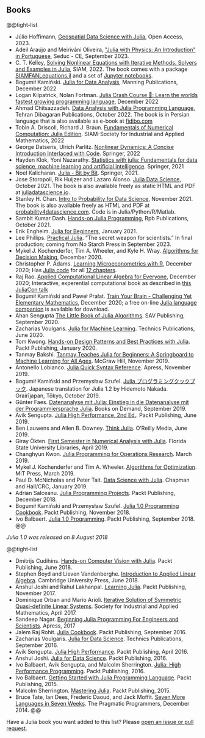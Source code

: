 ## Books

@@tight-list
* Júlio Hoffimann, [Geospatial Data Science with Julia](https://juliaearth.github.io/geospatial-data-science-with-julia), Open Access, 2023.
* Adeil Araújo and Meirivâni Oliveira, ["Julia with Physics: An Introduction" in Portuguese](https://www.seduc.ce.gov.br/wp-content/uploads/sites/37/2023/09/Ebook-02-Julia-com-Fisica.pdf), Seduc - CE, September 2023.
* C. T. Kelley, [Solving Nonlinear Equations with Iterative Methods. Solvers and Examples in Julia](https://my.siam.org/Store/Product/viewproduct/?ProductId=44313635), SIAM, 2022. The book comes with a package [SIAMFANLequations.jl](https://github.com/ctkelley/SIAMFANLEquations.jl) and a set of [Jupyter notebooks](https://github.com/ctkelley/NotebookSIAMFANL).
* Bogumił Kamiński. [Julia for Data Analysis](https://www.manning.com/books/julia-for-data-analysis), Manning Publications, December 2022
* Logan Kilpatrick, Nolan Fortman. [Julia Crash Course 🚀: Learn the worlds fastest growing programming language](https://logankilpatrick.gumroad.com/l/juliacrashcourse), December 2022
* Ahmad Chitsazzadeh. [Data Analysis with Julia Programming Language](https://mftbook.ir/product/data-analysis-with-julia), Tehran Dibagaran Publications, October 2022. The book is in Persian language that is also available as e-book at [fidibo.com](https://fidibo.com/book/141894-%D8%A2%D9%85%D9%88%D8%B2%D8%B4-%D8%AA%D8%AD%D9%84%DB%8C%D9%84-%D8%AF%D8%A7%D8%AF%D9%87-%D8%A8%D8%A7-julia)
* Tobin A. Driscoll, Richard J. Braun. [Fundamentals of Numerical Computation: Julia Edition](https://my.siam.org/Store/Product/viewproduct/?ProductId=41831895). SIAM-Society for Industrial and Applied Mathematics, 2022
* George Datseris, Ulrich Parlitz. [Nonlinear Dynamics: A Concise Introduction Interlaced with Code](https://github.com/JuliaDynamics/NonlinearDynamicsTextbook). Springer, 2022
* Hayden Klok, Yoni Nazarathy. [Statistics with julia: Fundamentals for data science, machine learning and artificial intelligence](https://github.com/h-Klok/StatsWithJuliaBook). Springer, 2021
* Noel Kalicharan. [Julia - Bit by Bit](https://link.springer.com/book/10.1007/978-3-030-73936-2). Springer, 2021.
* Jose Storopoli, Rik Huijzer and Lazaro Alonso. [Julia Data Science](https://amazon.com/dp/B09KMRKQ96), October 2021. The book is also available freely as static HTML and PDF at [juliadatascience.io](https://juliadatascience.io).
* Stanley H. Chan. [Intro to Probability for Data Science](https://www.amazon.com/Introduction-Probability-Data-Science-Stanley/dp/1607857464/), November 2021. The book is also available freely as HTML and PDF at [probability4datascience.com](https://probability4datascience.com/index.html). Code is in Julia/Python/R/Matlab.
* Sambit Kumar Dash. [Hands-on Julia Programming](https://in.bpbonline.com/products/hands-on-julia-programming), Bpb Publications, October 2021.
* Erik Engheim. [Julia for Beginners](https://leanpub.com/julia-for-beginners), January 2021.
* Lee Phillips. [Practical Julia](https://lee-phillips.org/juliabook/). “The secret weapon for scientists.” In final production; coming from No Starch Press in September 2023.
* Mykel J. Kochenderfer, Tim A. Wheeler, and Kyle H. Wray. [Algorithms for Decision Making](https://algorithmsbook.com/), December 2020.
* Christopher P. Adams. [Learning Microeconometrics with R](https://www.routledge.com/Learning-Microeconometrics-with-R/Adams/p/book/9780367255381), December 2020; Has [Julia code](https://sites.google.com/view/microeconometricswithr/home?authuser=0) for all [12 chapters](https://sites.google.com/view/microeconometricswithr/table-of-contents?authuser=0).
* Raj Rao. [Applied Computational Linear Algebra for Everyone](https://mynerva.io/compla), December 2020; Interactive, experential computational book as described in [this JuliaCon  talk](https://www.youtube.com/watch?v=R84L-BQcjHw)
* Bogumił Kamiński and Paweł Prałat. [Train Your Brain - Challenging Yet Elementary Mathematics](https://www.ryerson.ca/train-your-brain/), December 2020; a free on-line [Julia language companion](https://math.ryerson.ca/~pralat/train-your-brain.pdf) is available for download.
* Ahan Sengupta [The Little Book of Julia Algorithms](https://www.amazon.com/Little-Book-Julia-Algorithms-programming/dp/1838173609/). SAV Publishing, September 2020.
* Zacharias Voulgaris. [Julia for Machine Learning](https://technicspub.com/julia/). Technics Publications, June 2020.
* Tom Kwong. [Hands-on Design Patterns and Best Practices with Julia](https://www.packtpub.com/application-development/hands-design-patterns-julia-10).  Packt Publishing, January 2020.
* Tanmay Bakshi. [Tanmay Teaches Julia for Beginners: A Springboard to Machine Learning for All Ages](https://www.mheducation.co.uk/tanmay-teaches-julia-for-beginners-a-springboard-to-machine-learning-for-all-ages-9781260456639-emea). McGraw Hill, November 2019.
* Antonello Lobianco. [Julia Quick Syntax Reference](https://www.apress.com/gp/book/9781484251898). Apress, November 2019.
* Bogumił Kamiński and Przemysław Szufel. [Julia プログラミングクックブック](https://www.oreilly.co.jp/books/9784873118895/). Japanese translation for Julia 1.2 by Hidemoto Nakada. Orairījapan, Tōkyo, October 2019.
* Günter Faes. [Datenanalyse mit Julia: Einstieg in die Datenanalyse mit der Programmiersprache Julia](https://www.amazon.de/Datenanalyse-mit-Julia-Einstieg-Programmiersprache/dp/3749485089/ref=sr_1_3?__mk_de_DE=%C3%85M%C3%85%C5%BD%C3%95%C3%91&keywords=Datenanalyse+mit+Julia&qid=1582912563&sr=8-3). Books on Demand, September 2019.
* Avik Sengupta. [Julia High Performance, 2nd Ed.](https://www.packtpub.com/product/julia-high-performance-second-edition/9781788298117). Packt Publishing, June  2019.
* Ben Lauwens and Allen B. Downey. [Think Julia](https://www.oreilly.com/library/view/think-julia/9781492045021/). O&rsquo;Reilly Media, June 2019.
* Giray Ökten. [First Semester in Numerical Analysis with Julia](https://purl.flvc.org/fsu/fd/FSU_libsubv1_scholarship_submission_1556028278_15938059). Florida State University Libraries, April 2019.
* Changhyun Kwon. [Julia Programming for Operations Research](https://www.chkwon.net/julia/). March 2019.
* Mykel J. Kochenderfer and Tim A. Wheeler. [Algorithms for Optimization](https://mitpress.mit.edu/books/algorithms-optimization). MIT Press, March 2019.
* Paul D. McNicholas and Peter Tait. [Data Science with Julia](https://www.crcpress.com/Data-Science-with-Julia/McNicholas-Tait/p/book/9781138499980). Chapman and Hall/CRC, January 2019.
* Adrian Salceanu. [Julia Programming Projects](https://www.packtpub.com/big-data-and-business-intelligence/julia-programming-projects). Packt Publishing, December 2018.
* Bogumił Kamiński and Przemysław Szufel. [Julia 1.0 Programming Cookbook](https://www.packtpub.com/application-development/julia-10-programming-cookbook). Packt Publishing, November 2018.
* Ivo Balbaert. [Julia 1.0 Programming](https://www.packtpub.com/application-development/julia-10-programming-second-edition). Packt Publishing, September 2018.
@@

_Julia 1.0 was released on 8 August 2018_

@@tight-list
* Dmitrijs Cudihins. [Hands-on Computer Vision with Julia](https://www.packtpub.com/application-development/hands-computer-vision-julia). Packt Publishing, June 2018.
* Stephen Boyd and Lieven Vandenberghe. [Introduction to Applied Linear Algebra](https://web.stanford.edu/~boyd/vmls/). Cambridge University Press, June 2018.
* Anshul Joshi and Rahul Lakhanpal. [Learning Julia](https://www.packtpub.com/application-development/learning-julia). Packt Publishing, November 2017.
* Dominique Orban and Mario Arioli. [Iterative Solution of Symmetric Quasi-definite Linear Systems](https://dx.doi.org/10.1137/1.9781611974737). Society for Industrial and Applied Mathematics, April 2017.
* Sandeep Nagar. [Beginning Julia Programming For Engineers and Scientists](https://doi.org/10.1007/978-1-4842-3171-5). Apress, 2017
* Jalem Raj Rohit. [Julia Cookbook](https://www.packtpub.com/application-development/julia-cookbook). Packt Publishing, September 2016.
* Zacharias Voulgaris. [Julia for Data Science](https://technicspub.com/julia-for-data-science/). Technics Publications, September 2016.
* Avik Sengupta. [Julia High Performance](https://www.packtpub.com/application-development/julia-high-performance). Packt Publishing, April 2016.
* Anshul Joshi. [Julia for Data Science](https://www.packtpub.com/big-data-and-business-intelligence/julia-data-science). Packt Publishing, 2016.
* Ivo Balbaert, Avik Sengupta, and Malcolm Sherrington. [Julia: High Performance Programming](https://www.oreilly.com/library/view/julia-high-performance/9781787125704/). Packt Publishing, 2016.
* Ivo Balbaert. [Getting Started with Julia Programming Language](https://www.packtpub.com/application-development/getting-started-julia). Packt Publishing, 2015.
* Malcolm Sherrington. [Mastering Julia](https://www.packtpub.com/application-development/mastering-julia). Packt Publishing, 2015.
* Bruce Tate, Ian Dees, Frederic Daoud, and Jack Moffit. [Seven More Languages in Seven Weeks](https://pragprog.com/book/7lang/seven-more-languages-in-seven-weeks). The Pragmatic Programmers, December 2014.
@@

Have a Julia book you want added to this list? Please [open an issue or pull request](https://github.com/JuliaLang/www.julialang.org/issues).
